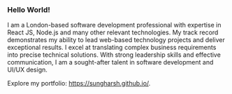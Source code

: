 ### Hello World!

I am a London-based software development professional with expertise in React JS, Node.js and many other relevant technologies. My track record demonstrates my ability to lead web-based technology projects and deliver exceptional results. I excel at translating complex business requirements into precise technical solutions. With strong leadership skills and effective communication, I am a sought-after talent in software development and UI/UX design.

Explore my portfolio: https://sungharsh.github.io/.
<!--
**Sungharsh/sungharsh** is a ✨ _special_ ✨ repository because its `README.md` (this file) appears on your GitHub profile.

Here are some ideas to get you started:

- 🔭 I’m currently working on ...
- 🌱 I’m currently learning ...
- 👯 I’m looking to collaborate on ...
- 🤔 I’m looking for help with ...
- 💬 Ask me about ...
- 📫 How to reach me: ...
- 😄 Pronouns: ...
- ⚡ Fun fact: ...
 👋
-->
